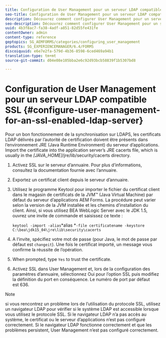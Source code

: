 ```yaml
---
title: Configuration de User Management pour un serveur LDAP compatible SSL
seo-title: Configuration de User Management pour un serveur LDAP compatible SSL
description: Découvrez comment configurer User Management pour un serveur LDAP SSL afin de permettre le fonctionnement correct de la synchronisation sur LDAPS.
seo-description: Découvrez comment configurer User Management pour un serveur LDAP SSL afin de permettre le fonctionnement correct de la synchronisation sur LDAPS.
uuid: 4b3f8ac7-fa38-4adf-a851-82d55fe431fe
contentOwner: admin
content-type: reference
geptopics: SG_AEMFORMS/categories/configuring_user_management
products: SG_EXPERIENCEMANAGER/6.4/FORMS
discoiquuid: e6e7e2fa-579d-4b36-8598-6ced469a94b1
translation-type: tm+mt
source-git-commit: d04e08e105bba2e6c92d93bcb58839f1b5307bd8

---
```



# Configuration de User Management pour un serveur LDAP compatible SSL {#configure-user-management-for-an-ssl-enabled-ldap-server}

Pour un bon fonctionnement de la synchronisation sur LDAPS, les certificats LDAP délivrés par l’autorité de certification doivent être présents dans l’environnement JRE (Java Runtime Environment) du serveur d’applications. Import the certificate into the application server’s JRE cacerts file, which is usually in the *[JAVA_HOME]*/jre/lib/security/cacerts directory.

1. Activez SSL sur le serveur d’annuaire. Pour plus d’informations, consultez la documentation fournie avec l’annuaire.
1. Exportez un certificat client depuis le serveur d’annuaire.
1. Utilisez le programme Keytool pour importer le fichier du certificat client dans le magasin de certificats de la JVM™ (Java Virtual Machine) par défaut du serveur d’applications AEM Forms. La procédure peut varier selon la version de la JVM installée et les chemins d’installation du client. Ainsi, si vous utilisez BEA WebLogic Server avec le JDK 1.5, ouvrez une invite de commande et saisissez ce texte :

   `keytool -import -alias`*alias *`-file certificatename -keystore C:\bea\jdk15_04\jre\lib\security\cacerts`

1. A l’invite, spécifiez votre mot de passe (pour Java, le mot de passe par défaut est `changeit`). Une fois le certificat importé, un message vous confirme la réussite de l’opération.
1. When prompted, type `Yes` to trust the certificate.
1. Activez SSL dans User Management et, lors de la configuration des paramètres d’annuaire, sélectionnez Oui pour l’option SSL puis modifiez la définition du port en conséquence. Le numéro de port par défaut est 636.

>[!NOTE]
>
>si vous rencontrez un problème lors de l’utilisation du protocole SSL, utilisez un navigateur LDAP pour vérifier si le système LDAP est accessible lorsque vous utilisez le protocole SSL. Si le navigateur LDAP n’a pas accès au système, le certificat ou le serveur d’applications n’est pas configuré correctement. Si le navigateur LDAP fonctionne correctement et que les problèmes persistent, User Management n’est pas configuré correctement.


